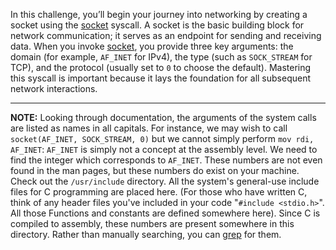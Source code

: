 In this challenge, you’ll begin your journey into networking by creating a socket using the [socket](https://man7.org/linux/man-pages/man2/socket.2.html) syscall.
A socket is the basic building block for network communication; it serves as an endpoint for sending and receiving data.
When you invoke [socket](https://man7.org/linux/man-pages/man2/socket.2.html), you provide three key arguments: the domain (for example, `AF_INET` for IPv4), the type (such as `SOCK_STREAM` for TCP), and the protocol (usually set to `0` to choose the default).
Mastering this syscall is important because it lays the foundation for all subsequent network interactions.

----
**NOTE:**
Looking through documentation, the arguments of the system calls are listed as names in all capitals.
For instance, we may wish to call `socket(AF_INET, SOCK_STREAM, 0)` but we cannot simply perform `mov rdi, AF_INET`: `AF_INET` is simply not a concept at the assembly level.
We need to find the integer which corresponds to `AF_INET`.
These numbers are not even found in the man pages, but these numbers do exist on your machine.
Check out the `/usr/include` directory.
All the system's general-use include files for C programming are placed here. (For those who have written C, think of any header files you've included in your code "`#include <stdio.h>`". All those Functions and constants are defined somewhere here).
Since C is compiled to assembly, these numbers are present somewhere in this directory.
Rather than manually searching, you can [grep](https://pwn.college/linux-luminarium/commands/) for them.
